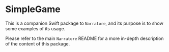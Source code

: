 # SimpleGame

This is a companion Swift package to `Narratore`, and its purpose is to show some examples of its usage.

Please refer to the main `Narratore` README for a more in-depth description of the content of this package.
